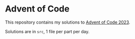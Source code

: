 # Advent of Code

This repository contains my solutions to [Advent of Code 2023](https://adventofcode.com/2023/).

Solutions are in `src`, 1 file per part per day.
